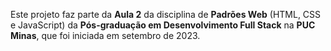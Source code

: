 Este projeto faz parte da **Aula 2** da disciplina de **Padrões Web** (HTML, CSS e JavaScript) da **Pós-graduação em Desenvolvimento Full Stack** na **PUC Minas**, que foi iniciada em setembro de 2023.

